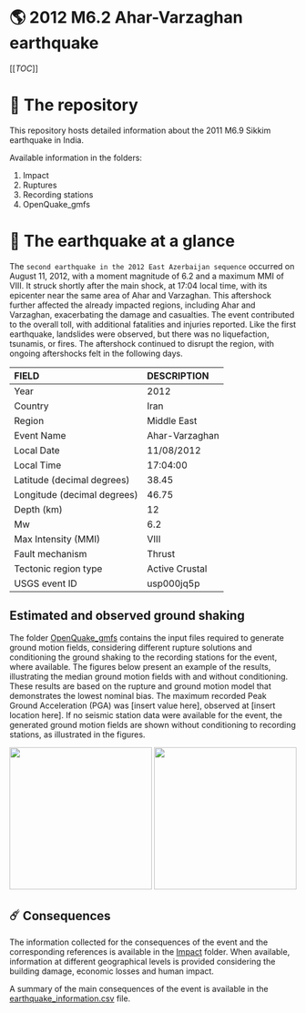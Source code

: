 # 🌎 2012 M6.2 Ahar-Varzaghan earthquake
[[_TOC_]]

# 📂 The repository

This repository hosts detailed information about the 2011 M6.9 Sikkim earthquake in India.

Available information in the folders:

1. Impact
2. Ruptures
3. Recording stations
4. OpenQuake_gmfs


# 🚀 The earthquake at a glance 

The `second earthquake in the 2012 East Azerbaijan sequence` occurred on August 11, 2012, with a moment magnitude of 6.2 and a maximum MMI of VIII. It struck shortly after the main shock, at 17:04 local time, with its epicenter near the same area of Ahar and Varzaghan. This aftershock further affected the already impacted regions, including Ahar and Varzaghan, exacerbating the damage and casualties. The event contributed to the overall toll, with additional fatalities and injuries reported. Like the first earthquake, landslides were observed, but there was no liquefaction, tsunamis, or fires. The aftershock continued to disrupt the region, with ongoing aftershocks felt in the following days.

| FIELD | DESCRIPTION |
|:------|:------------|
| Year | 2012 |
| Country | Iran |
| Region | Middle East |
| Event Name | Ahar-Varzaghan |
| Local Date | 11/08/2012 |
| Local Time | 17:04:00 |
| Latitude (decimal degrees) | 38.45 |
| Longitude (decimal degrees) | 46.75 |
| Depth (km) | 12 |
| Mw | 6.2 |
| Max Intensity (MMI) | VIII |
| Fault mechanism | Thrust |
| Tectonic region type | Active Crustal |
| USGS event ID | usp000jq5p |

## Estimated and observed ground shaking

The folder [OpenQuake_gmfs](./OpenQuake_gmfs/) contains the input files required to generate ground motion fields, considering different rupture solutions and conditioning the ground shaking to the recording stations for the event, where available. The figures below present an example of the results, illustrating the median ground motion fields with and without conditioning. These results are based on the rupture and ground motion model that demonstrates the lowest nominal bias. The maximum recorded Peak Ground Acceleration (PGA) was [insert value here], observed at [insert location here]. If no seismic station data were available for the event, the generated ground motion fields are shown without conditioning to recording stations, as illustrated in the figures.

<img src="./4_OpenQuake_gmfs/median_gmf_stations_none.png" height="250">
<img src="./4_OpenQuake_gmfs/median_gmf_stations_seismic.png" height="250">

## ☄️ Consequences

The information collected for the consequences of the event and the corresponding references is available in the [Impact](./Impact) folder. When available, information at different geographical levels is provided considering the building damage, economic losses and human impact.

A summary of the main consequences of the event is available in the [earthquake_information.csv](./earthquake_information.csv) file.